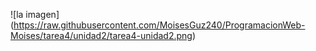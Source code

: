 <span>![</span><span>la imagen</span><span>]</span><span>(</span><span>https://raw.githubusercontent.com/MoisesGuz240/ProgramacionWeb-Moises/tarea4/unidad2/tarea4-unidad2.png</span><span>)</span>


